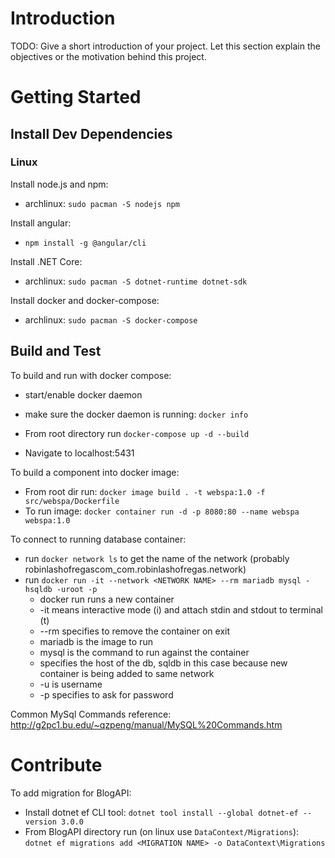 # Introduction 
TODO: Give a short introduction of your project. Let this section explain the objectives or the motivation behind this project. 

# Getting Started

## Install Dev Dependencies

### Linux

Install node.js and npm:
- archlinux: `sudo pacman -S nodejs npm`

Install angular:
- `npm install -g @angular/cli`

Install .NET Core:
- archlinux: `sudo pacman -S dotnet-runtime dotnet-sdk`

Install docker and docker-compose:
- archlinux: `sudo pacman -S docker-compose`

## Build and Test
To build and run with docker compose:
* start/enable docker daemon
* make sure the docker daemon is running: `docker info`

* From root directory run `docker-compose up -d --build`
* Navigate to localhost:5431

To build a component into docker image: 
* From root dir run: `docker image build . -t webspa:1.0 -f src/webspa/Dockerfile`
* To run image: `docker container run -d -p 8080:80 --name webspa webspa:1.0`

To connect to running database container:
* run `docker network ls` to get the name of the network (probably robinlashofregascom_com.robinlashofregas.network)
* run `docker run -it --network <NETWORK NAME> --rm mariadb mysql -hsqldb -uroot -p`
    - docker run runs a new container
    - -it means interactive mode (i) and attach stdin and stdout to terminal (t)
    - --rm specifies to remove the container on exit
    - mariadb is the image to run
    - mysql is the command to run against the container
    - specifies the host of the db, sqldb in this case because new container is being added to same network
    - -u is username
    - -p specifies to ask for password

Common MySql Commands reference: http://g2pc1.bu.edu/~qzpeng/manual/MySQL%20Commands.htm

# Contribute

To add migration for BlogAPI:
* Install dotnet ef CLI tool: `dotnet tool install --global dotnet-ef --version 3.0.0`
* From BlogAPI directory run (on linux use `DataContext/Migrations`): `dotnet ef migrations add <MIGRATION NAME> -o DataContext\Migrations`